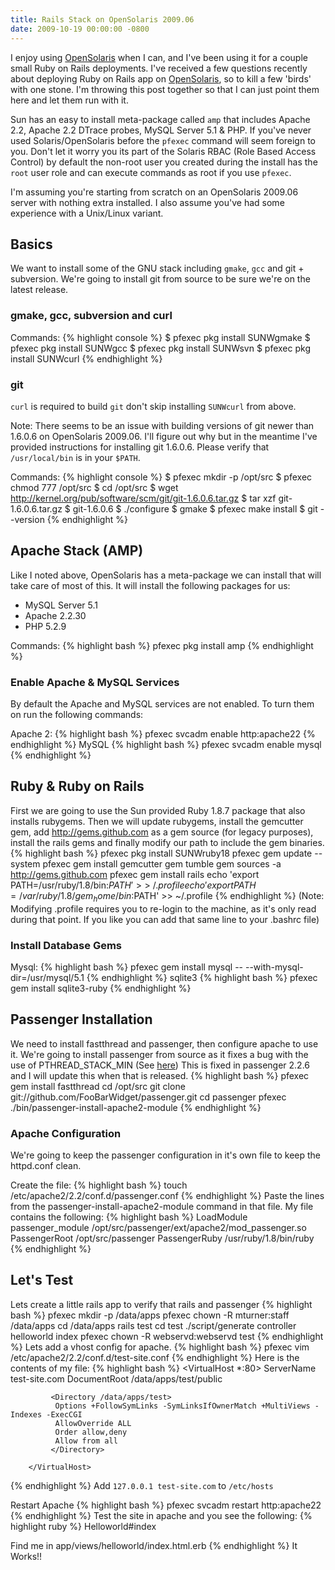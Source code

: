 ```yaml
---
title: Rails Stack on OpenSolaris 2009.06
date: 2009-10-19 00:00:00 -0800
---
```

I enjoy using [OpenSolaris](http://opensolaris.org) when I can, and I've been using it for a couple small Ruby on Rails deployments. I've received a few questions recently about deploying Ruby on Rails app on [OpenSolaris](http://opensolaris.org), so to kill a few 'birds' with one stone. I'm throwing this post together so that I can just point them here and let them run with it.

Sun has an easy to install meta-package called `amp` that includes Apache 2.2, Apache 2.2 DTrace probes, MySQL Server 5.1 & PHP. If you've never used Solaris/OpenSolaris before the `pfexec` command will seem foreign to you. Don't let it worry you its part of the Solaris RBAC (Role Based Access Control) by default the non-root user you created during the install has the `root` user role and can execute commands as root if you use `pfexec`.

I'm assuming you're starting from scratch on an OpenSolaris 2009.06 server with nothing extra installed. I also assume you've had some experience with a Unix/Linux variant.

## Basics ##
We want to install some of the GNU stack including `gmake`, `gcc` and git + subversion. We're going to install git from source to be sure we're on the latest release.

### gmake, gcc, subversion and curl ###
Commands:
{% highlight console %}
  $ pfexec pkg install SUNWgmake
  $ pfexec pkg install SUNWgcc
  $ pfexec pkg install SUNWsvn
  $ pfexec pkg install SUNWcurl
{% endhighlight %}
### git ###
`curl` is required to build `git` don't skip installing `SUNWcurl` from above.

Note: There seems to be an issue with building versions of git newer than 1.6.0.6 on OpenSolaris 2009.06. I'll figure out why but in the meantime I've provided instructions for installing git 1.6.0.6. Please verify that `/usr/local/bin` is in your `$PATH`.

Commands:
{% highlight console %}
  $ pfexec mkdir -p /opt/src
  $ pfexec chmod 777 /opt/src
  $ cd /opt/src
  $ wget http://kernel.org/pub/software/scm/git/git-1.6.0.6.tar.gz
  $ tar xzf git-1.6.0.6.tar.gz
  $ git-1.6.0.6
  $ ./configure
  $ gmake
  $ pfexec make install
  $ git --version
{% endhighlight %}
## Apache Stack (AMP) ##
Like I noted above, OpenSolaris has a meta-package we can install that will take care of most of this. It will install the following packages for us:

* MySQL Server 5.1
* Apache 2.2.30
* PHP 5.2.9

Commands:
{% highlight bash %}
  pfexec pkg install amp
{% endhighlight %}
### Enable Apache & MySQL Services ###
By default the Apache and MySQL services are not enabled. To turn them on run the following commands:

Apache 2:
{% highlight bash %}
  pfexec svcadm enable http:apache22
{% endhighlight %}
MySQL
{% highlight bash %}
  pfexec svcadm enable mysql
{% endhighlight %}

## Ruby & Ruby on Rails ##
First we are going to use the Sun provided Ruby 1.8.7 package that also installs rubygems. Then we will update rubygems, install the gemcutter gem, add http://gems.github.com as a gem source (for legacy purposes), install the rails gems and finally modify our path to include the gem binaries.
{% highlight bash %}
  pfexec pkg install SUNWruby18
  pfexec gem update --system
  pfexec gem install gemcutter
  gem tumble
  gem sources -a http://gems.github.com
  pfexec gem install rails
  echo 'export PATH=/usr/ruby/1.8/bin:$PATH' >> ~/.profile
  echo 'export PATH=/var/ruby/1.8/gem_home/bin:$PATH' >> ~/.profile
{% endhighlight %}
(Note: Modifying .profile requires you to re-login to the machine, as it's only read during that point. If you like you can add that same line to your .bashrc file)

### Install Database Gems ###
Mysql:
{% highlight bash %}
  pfexec gem install mysql -- --with-mysql-dir=/usr/mysql/5.1
{% endhighlight %}
sqlite3
{% highlight bash %}
  pfexec gem install sqlite3-ruby
{% endhighlight %}

## Passenger Installation ###
We need to install fastthread and passenger, then configure apache to use it. We're going to install passenger from source as it fixes a bug with the use of PTHREAD_STACK_MIN (See [here](http://code.google.com/p/phusion-passenger/issues/detail?id=369)) This is fixed in passenger 2.2.6 and I will update this when that is released.
{% highlight bash %}
  pfexec gem install fastthread
  cd /opt/src
  git clone git://github.com/FooBarWidget/passenger.git
  cd passenger
  pfexec ./bin/passenger-install-apache2-module
{% endhighlight %}
### Apache Configuration ###
We're going to keep the passenger configuration in it's own file to keep the httpd.conf clean.

Create the file:
{% highlight bash %}
  touch /etc/apache2/2.2/conf.d/passenger.conf
{% endhighlight %}
Paste the lines from the passenger-install-apache2-module command in that file. My file contains the following:
{% highlight bash %}
  LoadModule passenger_module /opt/src/passenger/ext/apache2/mod_passenger.so
  PassengerRoot /opt/src/passenger
  PassengerRuby /usr/ruby/1.8/bin/ruby
{% endhighlight %}
## Let's Test ##
Lets create a little rails app to verify that rails and passenger
{% highlight bash %}
  pfexec mkdir -p /data/apps
  pfexec chown -R mturner:staff /data/apps
  cd /data/apps
  rails test
  cd test
  ./script/generate controller helloworld index
  pfexec chown -R webservd:webservd test
{% endhighlight %}
Lets add a vhost config for apache.
{% highlight bash %}
  pfexec vim /etc/apache2/2.2/conf.d/test-site.conf
{% endhighlight %}
Here is the contents of my file:
{% highlight bash %}
		<VirtualHost *:80>
		     ServerName test-site.com
		     DocumentRoot /data/apps/test/public

		     <Directory /data/apps/test>
		      Options +FollowSymLinks -SymLinksIfOwnerMatch +MultiViews -Indexes -ExecCGI
		      AllowOverride ALL
		      Order allow,deny
		      Allow from all
		     </Directory>

		</VirtualHost>
{% endhighlight %}
Add `127.0.0.1 test-site.com` to `/etc/hosts`

Restart Apache
{% highlight bash %}
  pfexec svcadm restart http:apache22
{% endhighlight %}
Test the site in apache and you see the following:
{% highlight ruby %}
  Helloworld#index

  Find me in app/views/helloworld/index.html.erb
{% endhighlight %}
It Works!!